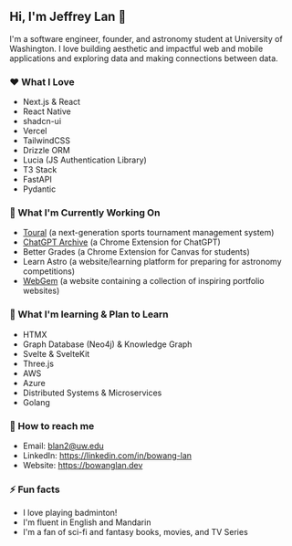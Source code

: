 ## Hi, I'm Jeffrey Lan 👋

I'm a software engineer, founder, and astronomy student at University of Washington. I love building aesthetic and impactful web and mobile applications and exploring data and making connections between data. 

### ❤️ What I Love 

- Next.js & React
- React Native
- shadcn-ui
- Vercel
- TailwindCSS
- Drizzle ORM
- Lucia (JS Authentication Library)
- T3 Stack
- FastAPI
- Pydantic

### 🎯 What I'm Currently Working On

- [Toural](https://touralsports.com) (a next-generation sports tournament management system)
- [ChatGPT Archive](https://chatgptarchive.dev/) (a Chrome Extension for ChatGPT)
- Better Grades (a Chrome Extension for Canvas for students)
- Learn Astro (a website/learning platform for preparing for astronomy competitions)
- [WebGem](https://webgem.club/) (a website containing a collection of inspiring portfolio websites)

### 🌱 What I'm learning & Plan to Learn

- HTMX
- Graph Database (Neo4j) & Knowledge Graph
- Svelte & SvelteKit
- Three.js
- AWS
- Azure
- Distributed Systems & Microservices
- Golang

### 💬 How to reach me

- Email: blan2@uw.edu
- LinkedIn: https://linkedin.com/in/bowang-lan
- Website: https://bowanglan.dev

### ⚡ Fun facts

- I love playing badminton!
- I'm fluent in English and Mandarin
- I'm a fan of sci-fi and fantasy books, movies, and TV Series


<!--
**BowangLan/BowangLan** is a ✨ _special_ ✨ repository because its `README.md` (this file) appears on your GitHub profile.

## 🔭 What I'm working on

- [ChatGPT-Archive](https://github.com/BowangLan/ChatGPT-Archive): A Chrome extension for ChatGPT that boosts user productivity and accessibility
- [Music Player](https://github.com/BowangLan/Music-Player): A dynamic music search and playback website using Next.js and Web Audio API
- [HeliolinC Investigation](https://github.com/BowangLan/HeliolinC-Investigation): A simulation and evaluation of the HelioLinc algorithm for detecting trans-Neptunian objects

Here are some ideas to get you started:

- 🔭 I’m currently working on ...
- 🌱 I’m currently learning ...
- 👯 I’m looking to collaborate on ...
- 🤔 I’m looking for help with ...
- 💬 Ask me about ...
- 📫 How to reach me: ...
- 😄 Pronouns: ...
- ⚡ Fun fact: ...
-->
